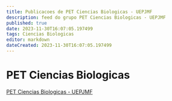 ```yaml
---
title: Publicacoes de PET Ciencias Biologicas - UEPJMF
description: feed do grupo PET Ciencias Biologicas - UEPJMF
published: true
date: 2023-11-30T16:07:05.197499
tags: Ciencias Biologicas
editor: markdown
dateCreated: 2023-11-30T16:07:05.197499
---
```


# PET Ciencias Biologicas
[PET Ciencias Biologicas - UEPJMF](/grupo/205PETCienciasBiologicasUEPJMF.md)
